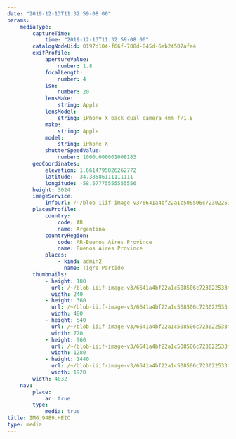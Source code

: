 ```yaml
---
date: "2019-12-13T11:32:59-08:00"
params:
    mediaType:
        captureTime:
            time: "2019-12-13T11:32:59-08:00"
        catalogNodeUid: 0197d104-f66f-708d-845d-6eb24507afa4
        exifProfile:
            apertureValue:
                number: 1.8
            focalLength:
                number: 4
            iso:
                number: 20
            lensMake:
                string: Apple
            lensModel:
                string: iPhone X back dual camera 4mm f/1.8
            make:
                string: Apple
            model:
                string: iPhone X
            shutterSpeedValue:
                number: 1000.000001008183
        geoCoordinates:
            elevation: 1.6614795826262772
            latitude: -34.38586111111111
            longitude: -58.57775555555556
        height: 3024
        imageService:
            infoUrl: /~/blob-iiif-image-v3/6641a4bf22a1c508506c723022533ff96f0725422d04bc68363aa5566a8946e8/info.json
        placesProfile:
            country:
                code: AR
                name: Argentina
            countryRegion:
                code: AR-Buenos Aires Province
                name: Buenos Aires Province
            places:
                - kind: admin2
                  name: Tigre Partido
        thumbnails:
            - height: 180
              url: /~/blob-iiif-image-v3/6641a4bf22a1c508506c723022533ff96f0725422d04bc68363aa5566a8946e8/full/240%2C180/0/default.jpg
              width: 240
            - height: 360
              url: /~/blob-iiif-image-v3/6641a4bf22a1c508506c723022533ff96f0725422d04bc68363aa5566a8946e8/full/480%2C360/0/default.jpg
              width: 480
            - height: 540
              url: /~/blob-iiif-image-v3/6641a4bf22a1c508506c723022533ff96f0725422d04bc68363aa5566a8946e8/full/720%2C540/0/default.jpg
              width: 720
            - height: 960
              url: /~/blob-iiif-image-v3/6641a4bf22a1c508506c723022533ff96f0725422d04bc68363aa5566a8946e8/full/1280%2C960/0/default.jpg
              width: 1280
            - height: 1440
              url: /~/blob-iiif-image-v3/6641a4bf22a1c508506c723022533ff96f0725422d04bc68363aa5566a8946e8/full/1920%2C1440/0/default.jpg
              width: 1920
        width: 4032
    nav:
        place:
            ar: true
        type:
            media: true
title: IMG_9489.HEIC
type: media
---
```

